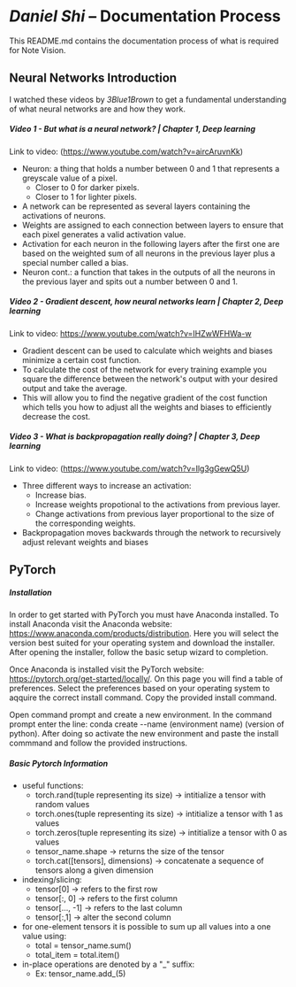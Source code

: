 # *Daniel Shi* – Documentation Process 
This README.md contains the documentation process of what is required for Note Vision.


## Neural Networks Introduction
I watched these videos by *3Blue1Brown* to get a fundamental understanding of what neural networks are and how they work.

##### Video 1 - But what is a neural network? | Chapter 1, Deep learning
Link to video: (https://www.youtube.com/watch?v=aircAruvnKk)
- Neuron: a thing that holds a number between 0 and 1 that represents a greyscale value of a pixel.
    - Closer to 0 for darker pixels.
    - Closer to 1 for lighter pixels.
- A network can be represented as several layers containing the activations of neurons.
- Weights are assigned to each connection between layers to ensure that each pixel generates a valid activation value.
- Activation for each neuron in the following layers after the first one are based on the weighted sum of all neurons in the previous layer plus a special number called a bias.
- Neuron cont.: a function that takes in the outputs of all the neurons in the previous layer and spits out a number between 0 and 1.

##### Video 2 - Gradient descent, how neural networks learn | Chapter 2, Deep learning
Link to video: https://www.youtube.com/watch?v=IHZwWFHWa-w
- Gradient descent can be used to calculate which weights and biases minimize a certain cost function.
- To calculate the cost of the network for every training example you square the difference between the network's output with your desired output and take the average.
- This will allow you to find the negative gradient of the cost function which tells you how to adjust all the weights and biases to efficiently decrease the cost.

##### Video 3 - What is backpropagation really doing? | Chapter 3, Deep learning
Link to video: (https://www.youtube.com/watch?v=Ilg3gGewQ5U)
- Three different ways to increase an activation:
    - Increase bias.
    - Increase weights propotional to the activations from previous layer.
    - Change activations from previous layer proportional to the size of the corresponding weights.
- Backpropagation moves backwards through the network to recursively adjust relevant weights and biases

## PyTorch

##### Installation

In order to get started with PyTorch you must have Anaconda installed. To install Anaconda visit the Anaconda website: https://www.anaconda.com/products/distribution. Here you will select the version best suited for your operating system and download the installer. After opening the installer, follow the basic setup wizard to completion.

Once Anaconda is installed visit the PyTorch website: https://pytorch.org/get-started/locally/. On this page you will find a table of preferences. Select the preferences based on your operating system to aqquire the correct install command. Copy the provided install command.

Open command prompt and create a new environment. In the command prompt enter the line:
conda create --name (environment name) (version of python). After doing so activate the new environment and paste the install commmand and follow the provided instructions.

##### Basic Pytorch Information

- useful functions:
    - torch.rand(tuple representing its size) -> intitialize a tensor with random values 
    - torch.ones(tuple representing its size) -> intitialize a tensor with 1 as values 
    - torch.zeros(tuple representing its size) -> intitialize a tensor with 0 as values
    - tensor_name.shape -> returns the size of the tensor
    - torch.cat([tensors], dimensions) -> concatenate a sequence of tensors along a given dimension
- indexing/slicing:
    - tensor[0] -> refers to the first row
    - tensor[:, 0] -> refers to the first column
    - tensor[..., -1] -> refers to the last column
    - tensor[:,1] -> alter the second column
- for one-element tensors it is possible to sum up all values into a one value using:
    - total = tensor_name.sum()
    - total_item = total.item()
- in-place operations are denoted by a "_" suffix:
    - Ex: tensor_name.add_(5)